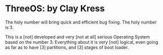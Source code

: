 # ThreeOS: by Clay Kress
The holy number will bring quick and efficient bug fixing. The holy number is 3.

  This is a [not] developed and very [not at all] serious Operating System based on the number 3. Everything about it is very [not] logical, even going as far as to have [3] partitions, and [3] stages of boot loader.
